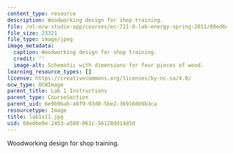 ```yaml
---
content_type: resource
description: Woodworking design for shop training.
file: /ol-ocw-studio-app/courses/ec-711-d-lab-energy-spring-2011/08ed6e0e2453a588061c56128dd14d5d_lab1s11.jpg
file_size: 23321
file_type: image/jpeg
image_metadata:
  caption: Woodworking design for shop training.
  credit: ''
  image-alt: Schematic with dimensions for four pieces of wood.
learning_resource_types: []
license: https://creativecommons.org/licenses/by-nc-sa/4.0/
ocw_type: OCWImage
parent_title: Lab 1 Instructions
parent_type: CourseSection
parent_uid: 6e9b9bab-a0f9-93d0-5be2-369160b9b3ca
resourcetype: Image
title: lab1s11.jpg
uid: 08ed6e0e-2453-a588-061c-56128dd14d5d
---
```

Woodworking design for shop training.